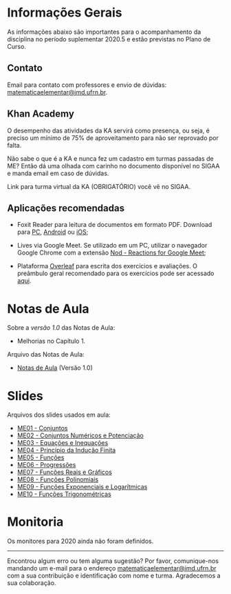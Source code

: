 # Informações Gerais
As informações abaixo são importantes para o acompanhamento da disciplina no período suplementar 2020.5 e estão previstas no Plano de Curso.

## Contato
Email para contato com professores e envio de dúvidas: [matematicaelementar@imd.ufrn.br](mailto:matematicaelementar@imd.ufrn.br).

## Khan Academy
O desempenho das atividades da KA servirá como presença, ou seja, é preciso um mínimo de 75% de aproveitamento para não ser reprovado por falta.

Não sabe o que é a KA e nunca fez um cadastro em turmas passadas de ME? Então dá uma olhada com carinho no documento disponível no SIGAA e manda email em caso de dúvidas.

Link para turma virtual da KA (OBRIGATÓRIO) você vê no SIGAA.

## Aplicações recomendadas
- Foxit Reader para leitura de documentos em formato PDF. Download para [PC](https://www.foxitsoftware.com/pt-br/downloads/), [Android](https://play.google.com/store/apps/details?id=com.foxit.mobile.pdf.lite) ou [iOS](https://itunes.apple.com/us/app/foxit-pdf-pdf-reader-editor/id507040546?mt=8);

- Lives via Google Meet. Se utilizado em um PC, utilizar o navegador Google Chrome com a extensão [Nod - Reactions for Google Meet](https://chrome.google.com/webstore/detail/nod-reactions-for-google/oikgofeboedgfkaacpfepbfmgdalabej);

- Plataforma [Overleaf](https://www.overleaf.com/) para escrita dos exercícios e avaliações. O preâmbulo geral recomendado para os exercícios pode ser acessado [aqui](http://gg.gg/LatexEstudos).


# Notas de Aula
Sobre a *versão 1.0* das Notas de Aula:
- Melhorias no Capítulo 1.

Arquivo das Notas de Aula:
- [Notas de Aula](materiais/Notas%20de%20Aula.pdf) (Versão 1.0)


# Slides
Arquivos dos slides usados em aula:
- [ME01 - Conjuntos](materiais/ME01%20-%20Conjuntos.pdf)
- [ME02 - Conjuntos Numéricos e Potenciação](materiais/ME02%20-%20Conjuntos%20Numéricos%20e%20Potenciação.pdf)
- [ME03 - Equações e Inequações](materiais/ME03%20-%20Equações%20e%20Inequações.pdf)
- [ME04 - Princípio da Indução Finita](materiais/ME04%20-%20Princípio%20da%20Indução%20Finita.pdf)
- [ME05 - Funções](materiais/ME05%20-%20Funções.pdf)
- [ME06 - Progressões](materiais/ME06%20-%20Progressões.pdf)
- [ME07 - Funções Reais e Gráficos](materiais/ME07%20-%20Funções%20Reais%20e%20Gráficos.pdf)
- [ME08 - Funções Polinomiais](materiais/ME08%20-%20Funções%20Polinomiais.pdf)
- [ME09 - Funções Exponenciais e Logarítmicas](materiais/ME09%20-%20Funções%20Exponenciais%20e%20Logarítmicas.pdf)
- [ME10 - Funções Trigonométricas](materiais/ME10%20-%20Funções%20Trigonométricas.pdf)


# Monitoria
Os monitores para 2020 ainda não foram definidos. 


---
Encontrou algum erro ou tem alguma sugestão? Por favor, comunique-nos mandando um e-mail para o endereço [matematicaelementar@imd.ufrn.br](mailto:matematicaelementar@imd.ufrn.br) com a sua contribuição e identificação com nome e turma. Agradecemos a sua colaboração.
